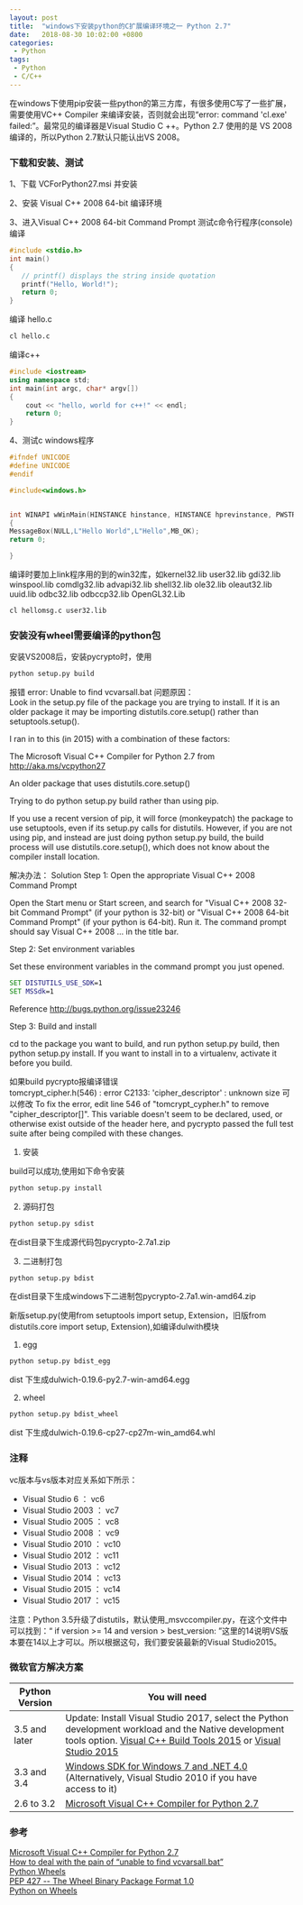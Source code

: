 ```yaml
---
layout: post
title:  "windows下安装python的C扩展编译环境之一 Python 2.7"
date:   2018-08-30 10:02:00 +0800
categories:
 - Python
tags:
 - Python
 - C/C++
---
```



在windows下使用pip安装一些python的第三方库，有很多使用C写了一些扩展，需要使用VC++ Compiler 来编译安装，否则就会出现“error: command 'cl.exe' failed:”。最常见的编译器是Visual Studio C ++。Python 2.7 使用的是 VS 2008编译的，所以Python 2.7默认只能认出VS 2008。

### 下载和安装、测试

1、下载 VCForPython27.msi 并安装

2、安装 Visual C++ 2008 64-bit 编译环境

3、进入Visual C++ 2008 64-bit Command Prompt
测试c命令行程序(console)编译

```c
#include <stdio.h>
int main()
{
   // printf() displays the string inside quotation
   printf("Hello, World!");
   return 0;
}
```

编译 hello.c

```cmd
cl hello.c
```

编译c++

```cpp
#include <iostream>
using namespace std;
int main(int argc, char* argv[])
{ 
    cout << "hello, world for c++!" << endl;
    return 0;
}
```

4、测试c windows程序

```c
#ifndef UNICODE
#define UNICODE
#endif

#include<windows.h>


int WINAPI wWinMain(HINSTANCE hinstance, HINSTANCE hprevinstance, PWSTR szCmdLine, int nCmdShow)
{
MessageBox(NULL,L"Hello World",L"Hello",MB_OK);
return 0;

}
```

编译时要加上link程序用的到的win32库，如kernel32.lib user32.lib gdi32.lib winspool.lib comdlg32.lib advapi32.lib shell32.lib ole32.lib oleaut32.lib uuid.lib odbc32.lib odbccp32.lib OpenGL32.Lib

```cmd
cl hellomsg.c user32.lib
```

### 安装没有wheel需要编译的python包
安装VS2008后，安装pycrypto时，使用

```cmd
python setup.py build
```

报错 error: Unable to find vcvarsall.bat
问题原因：    
Look in the setup.py file of the package you are trying to install. If it is an older package it may be importing distutils.core.setup() rather than setuptools.setup().

I ran in to this (in 2015) with a combination of these factors:

The Microsoft Visual C++ Compiler for Python 2.7 from http://aka.ms/vcpython27

An older package that uses distutils.core.setup()

Trying to do python setup.py build rather than using pip.

If you use a recent version of pip, it will force (monkeypatch) the package to use setuptools, even if its setup.py calls for distutils. However, if you are not using pip, and instead are just doing python setup.py build, the build process will use distutils.core.setup(), which does not know about the compiler install location.

解决办法：
Solution
Step 1: Open the appropriate Visual C++ 2008 Command Prompt

Open the Start menu or Start screen, and search for "Visual C++ 2008 32-bit Command Prompt" (if your python is 32-bit) or "Visual C++ 2008 64-bit Command Prompt" (if your python is 64-bit). Run it. The command prompt should say Visual C++ 2008 ... in the title bar.

Step 2: Set environment variables

Set these environment variables in the command prompt you just opened.
```cmd
SET DISTUTILS_USE_SDK=1
SET MSSdk=1
```
Reference http://bugs.python.org/issue23246

Step 3: Build and install

cd to the package you want to build, and run python setup.py build, then python setup.py install. If you want to install in to a virtualenv, activate it before you build.

如果build pycrypto报编译错误    
tomcrypt_cipher.h(546) : error C2133: 'cipher_descriptor' : unknown size
可以修改
To fix the error, edit line 546 of "tomcrypt_cypher.h" to remove "cipher_descriptor[]". This variable doesn't seem to be declared, used, or otherwise exist outside of the header here, and pycrypto passed the full test suite after being compiled with these changes.

1. 安装

build可以成功,使用如下命令安装

```cmd
python setup.py install
```

2. 源码打包

```cmd
python setup.py sdist
```

在dist目录下生成源代码包pycrypto-2.7a1.zip

3. 二进制打包

```cmd
python setup.py bdist
```

在dist目录下生成windows下二进制包pycrypto-2.7a1.win-amd64.zip

新版setup.py(使用from setuptools import setup, Extension，旧版from distutils.core import setup, Extension),如编译dulwith模块

1. egg

```cmd
python setup.py bdist_egg
```

dist 下生成dulwich-0.19.6-py2.7-win-amd64.egg

2. wheel

```cmd
python setup.py bdist_wheel
```

dist 下生成dulwich-0.19.6-cp27-cp27m-win_amd64.whl

### 注释

vc版本与vs版本对应关系如下所示：

* Visual Studio 6 ： vc6
* Visual Studio 2003 ： vc7
* Visual Studio 2005 ： vc8
* Visual Studio 2008 ： vc9
* Visual Studio 2010 ： vc10
* Visual Studio 2012 ： vc11
* Visual Studio 2013 ： vc12
* Visual Studio 2014 ： vc13
* Visual Studio 2015 ： vc14
* Visual Studio 2017 ： vc15

注意：Python 3.5升级了distutils，默认使用_msvccompiler.py，在这个文件中可以找到：“ if version >= 14 and version > best_version: ”这里的14说明VS版本要在14以上才可以。所以根据这句，我们要安装最新的Visual Studio2015。

### 微软官方解决方案
| Python Version| You will need |
| ------------- |---------------|
| 3.5 and later |Update: Install Visual Studio 2017, select the Python development workload and the Native development tools option.    [Visual C++ Build Tools 2015](http://go.microsoft.com/fwlink/?LinkId=691126) or [Visual Studio 2015](https://visualstudio.com/) |
| 3.3 and 3.4   | [Windows SDK for Windows 7 and .NET 4.0](https://www.microsoft.com/download/details.aspx?id=8279) (Alternatively, Visual Studio 2010 if you have access to it)      |
| 2.6 to 3.2    | [Microsoft Visual C++ Compiler for Python 2.7](https://www.microsoft.com/download/details.aspx?id=44266)      |

### 参考

[Microsoft Visual C++ Compiler for Python 2.7](http://www.microsoft.com/en-us/download/details.aspx?id=44266)  
[How to deal with the pain of “unable to find vcvarsall.bat”](https://blogs.msdn.microsoft.com/pythonengineering/2016/04/11/unable-to-find-vcvarsall-bat/)  
[Python Wheels](https://pythonwheels.com/)    
[PEP 427 -- The Wheel Binary Package Format 1.0](https://legacy.python.org/dev/peps/pep-0427/)  
[Python on Wheels](http://lucumr.pocoo.org/2014/1/27/python-on-wheels/)


